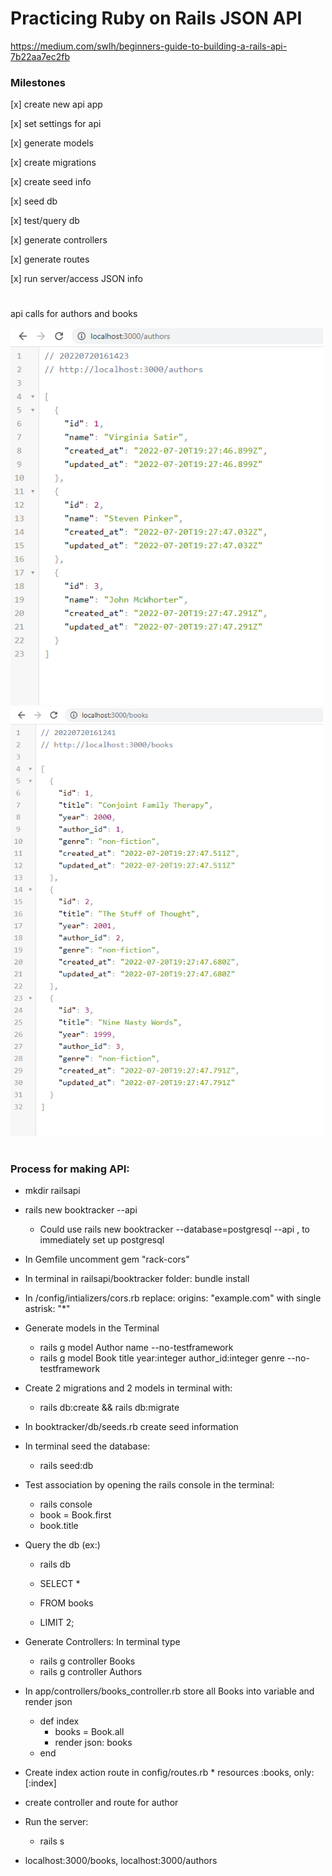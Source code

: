 # Practicing Ruby on Rails JSON API

https://medium.com/swlh/beginners-guide-to-building-a-rails-api-7b22aa7ec2fb

### Milestones
[x] create new api app

[x] set settings for api

[x] generate models

[x] create migrations

[x] create seed info

[x] seed db

[x] test/query db

[x] generate controllers

[x] generate routes

[x] run server/access JSON info

#
api calls for authors and books

<img src="images/authors.png" width="500" >
<img src="images/books.png" width="500" >

#
### Process for making API:

* mkdir railsapi

* rails new booktracker --api
	* Could use rails new booktracker --database=postgresql --api , to immediately set up postgresql

* In Gemfile uncomment gem "rack-cors"

* In terminal in railsapi/booktracker folder: bundle install

* In /config/intializers/cors.rb replace: origins: "example.com"  with single astrisk: "\*" 

* Generate models in the Terminal
	* rails g model Author name --no-testframework
	* rails g model Book title year:integer author_id:integer genre --no-testframework

* Create 2 migrations and 2 models in terminal with: 
	* rails db:create && rails db:migrate

* In booktracker/db/seeds.rb create seed information

* In terminal seed the database:
	* rails seed:db

* Test association by opening the rails console in the terminal:
	* rails console
	* book = Book.first
	* book.title

* Query the db (ex:)
	* rails db

	* SELECT *
	* FROM books
	* LIMIT 2;

* Generate Controllers: In terminal type
	* rails g controller Books
	* rails g controller Authors

* In app/controllers/books_controller.rb store all Books into variable and render json	
	* def index
		* books = Book.all
		* render json: books 
	* end

* Create index action route in config/routes.rb
	  * resources :books, only: [:index]

* create controller and route for author

* Run the server:
	* rails s

* localhost:3000/books, localhost:3000/authors
